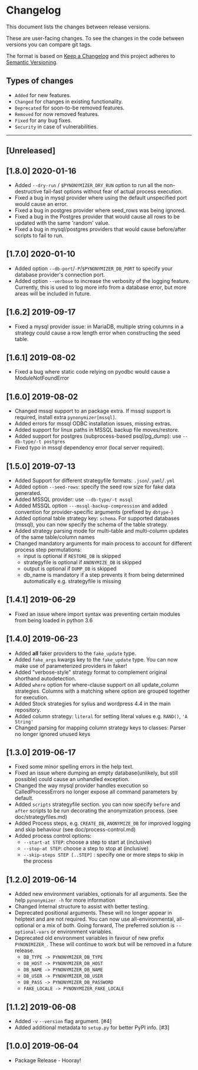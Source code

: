 # Changelog
This document lists the changes between release versions.

These are user-facing changes. To see the changes in the code between versions you can compare git tags.

The format is based on [Keep a Changelog](http://keepachangelog.com/en/1.0.0/)
and this project adheres to [Semantic Versioning](http://semver.org/spec/v2.0.0.html).

## Types of changes
  * `Added` for new features.
  * `Changed` for changes in existing functionality.
  * `Deprecated` for soon-to-be removed features.
  * `Removed` for now removed features.
  * `Fixed` for any bug fixes.
  * `Security` in case of vulnerabilities.

  -------------------------------------------------------------------
## [Unreleased]

## [1.8.0] 2020-01-16
- Added `--dry-run` / `$PYNONYMIZER_DRY_RUN` option to run all the non-destructive fail-fast options without fear of actual process execution.
- Fixed a bug in mysql provider where using the default unspecified port would cause an error.
- Fixed a bug in postgres provider where seed_rows was being ignored.
- Fixed a bug in the Postgres provider that would cause all rows to be updated with the same 'random' value.
- Fixed a bug in mysql/postgres providers that would cause before/after scripts to fail to run.

## [1.7.0] 2020-01-10
- Added option `--db-port`/`-P`/`$PYNONYMIZER_DB_PORT` to specify your database provider's connection port.
- Added option `--verbose` to increase the verbosity of the logging feature. Currently, this is used to log more info
  from a database error, but more areas will be included in future.

## [1.6.2] 2019-09-17
- Fixed a mysql provider issue: in MariaDB, multiple string columns in a strategy could cause a row length error when constructing the seed table.

## [1.6.1] 2019-08-02
- Fixed a bug where static code relying on pyodbc would cause a ModuleNotFoundError

## [1.6.0] 2019-08-02
- Changed mssql support to an package extra. If mssql support is required, install extra `pynonymizer[mssql]`.
- Added errors for mssql ODBC installation issues, missing extras.
- Added support for linux paths in MSSQL backup file moves/restore.
- Added support for postgres (subprocess-based psql/pg_dump): use `--db-type/-t postgres`
- Fixed typo in mssql dependency error (local server required).

## [1.5.0] 2019-07-13
- Added Support for different strategyfile formats: `.json`/`.yaml`/`.yml`
- Added option `--seed-rows`: specify the seed row size for fake data generated.
- Added MSSQL provider: use `--db-type/-t mssql`
- Added MSSQL option `---mssql-backup-compression` and added convention for provider-specific arguments (prefixed by `dbtype-`)
- Added optional table strategy key: `schema`. For supported databases (mssql), you can now specify the schema of the table strategy.
- Added strategy parsing mode for multi-table and multi-column updates of the same table/column names
- Changed mandatory arguments for main process to account for different process step permutations:
    - input is optional if `RESTORE_DB` is skipped
    - strategyfile is optional if `ANONYMIZE_DB` is skipped
    - output is optional if `DUMP_DB` is skipped
    - db_name is mandatory if a step prevents it from being determined automatically e.g. strategyfile is missing

## [1.4.1] 2019-06-29
 - Fixed an issue where import syntax was preventing certain modules from being loaded in python 3.6

## [1.4.0] 2019-06-23
- Added **all** faker providers to the `fake_update` type.
- Added `fake_args` kwargs key to the `fake_update` type. You can now make use of parameterized providers in faker!
- Added "verbose-style" strategy format to complement original shorthand autodetection.
- Added `where` option for where-clause support on all update_column strategies. Columns with a matching where option are grouped together for execution.
- Added Stock strategies for sylius and wordpress 4.4 in the main repository.
- Added column strategy: `literal` for setting literal values e.g. `RAND()`, `'A String'`
- Changed parsing for mapping column strategy keys to classes: Parser no longer ignored unused keys


## [1.3.0] 2019-06-17
- Fixed some minor spelling errors in the help text.
- Fixed an issue where dumping an empty database(unlikely, but still possible) could cause an unhandled exception.
- Changed the way mysql provider handles execution so CalledProcessErrors no longer expose all command parameters by default.
- Added `scripts` strategyfile section. you can now specify `before` and `after` scripts to be run decorating the anonymization process. (see doc/strategyfiles.md)
- Added Process steps, e.g. `CREATE_DB`, `ANONYMIZE_DB` for improved logging and skip behaviour (see doc/process-control.md)
- Added process control options:
    - `--start-at STEP`: choose a step to start at (inclusive)
    - `--stop-at STEP`: choose a step to stop at (inclusive)
    - `--skip-steps STEP [..STEP]` : specify one or more steps to skip in the process

## [1.2.0] 2019-06-14
 - Added new environment variables, optionals for all arguments. See the help `pynonymizer -h` for more information
 - Changed Internal structure to assist with better testing.
 - Deprecated positional arguments. These will no longer appear in helptext and are not required. You can now use all-environmental, all-optional or a mix of both.
 Going forward, The preferred solution is `--optional-vars` or environment variables.
 - Deprecated old environment variables in favour of new prefix `PYNONIMIZER_`.
 These will continue to work but will be removed in a future release.
    - `DB_TYPE -> PYNONYMIZER_DB_TYPE`
    - `DB_HOST -> PYNONYMIZER_DB_HOST`
    - `DB_NAME -> PYNONYMIZER_DB_NAME`
    - `DB_USER -> PYNONYMIZER_DB_USER`
    - `DB_PASS -> PYNONYMIZER_DB_PASSWORD`
    - `FAKE_LOCALE -> PYNONYMIZER_FAKE_LOCALE`

## [1.1.2] 2019-06-08
 - Added `-v` `--version` flag argument. [#4]
 - Added additional metadata to `setup.py` for better PyPI info. [#3]

## [1.0.0] 2019-06-04
 - Package Release - Hooray!
